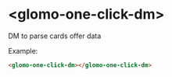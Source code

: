 # &lt;glomo-one-click-dm&gt;

DM to parse cards offer data

Example:
```html
<glomo-one-click-dm></glomo-one-click-dm>
```
